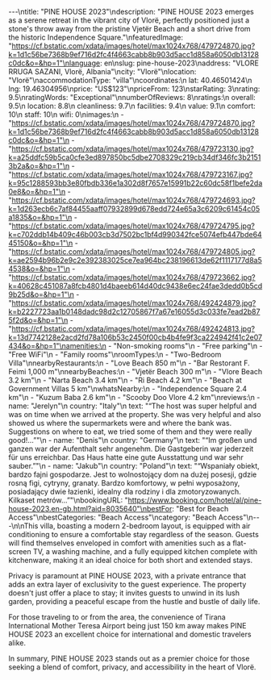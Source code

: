 ---\ntitle: "PINE HOUSE 2023"\ndescription: "PINE HOUSE 2023 emerges as a serene retreat in the vibrant city of Vlorë, perfectly positioned just a stone's throw away from the pristine Vjetër Beach and a short drive from the historic Independence Square."\nfeaturedImage: "https://cf.bstatic.com/xdata/images/hotel/max1024x768/479724870.jpg?k=1d1c56be7368b9ef716d2fc4f4663cabb8b903d5acc1d858a6050db13128c0dc&o=&hp=1"\nlanguage: en\nslug: pine-house-2023\naddress: "VLORE RRUGA SAZANI, Vlorë, Albania"\ncity: "Vlorë"\nlocation: "Vlorë"\naccommodationType: "villa"\ncoordinates:\n  lat: 40.46501424\n  lng: 19.46304956\nprice: "US$123"\npriceFrom: 123\nstarRating: 3\nrating: 9.5\nratingWords: "Exceptional"\nnumberOfReviews: 8\nratings:\n  overall: 9.5\n  location: 8.8\n  cleanliness: 9.7\n  facilities: 9.4\n  value: 9.1\n  comfort: 10\n  staff: 10\n  wifi: 0\nimages:\n  - "https://cf.bstatic.com/xdata/images/hotel/max1024x768/479724870.jpg?k=1d1c56be7368b9ef716d2fc4f4663cabb8b903d5acc1d858a6050db13128c0dc&o=&hp=1"\n  - "https://cf.bstatic.com/xdata/images/hotel/max1024x768/479723130.jpg?k=a25ddfc59b5ca0cfe3ed897850bc5dbe2708329c219cb34df346fc3b21513b2a&o=&hp=1"\n  - "https://cf.bstatic.com/xdata/images/hotel/max1024x768/479723167.jpg?k=95c1288593bb3e80fbdb336e1a302d8f7657e15991b22c60dc58f1befe2da0e8&o=&hp=1"\n  - "https://cf.bstatic.com/xdata/images/hotel/max1024x768/479724693.jpg?k=1d263ecb6c7af84455aaff07932899d678edd724e65a3c6209c61454c05a1835&o=&hp=1"\n  - "https://cf.bstatic.com/xdata/images/hotel/max1024x768/479724795.jpg?k=c702ddb14b409c46b003cb3d7502bc1bf4d990342fce5074efb447bde6445150&o=&hp=1"\n  - "https://cf.bstatic.com/xdata/images/hotel/max1024x768/479724805.jpg?k=ae2594b96b2e9c2e392383025ce7ea964bc238196613de62f1117177d8a54538&o=&hp=1"\n  - "https://cf.bstatic.com/xdata/images/hotel/max1024x768/479723662.jpg?k=40628c451087a8fcb4801d4baeeb614d40dc9438e6ec24fae3dedd0b5cd9b25d&o=&hp=1"\n  - "https://cf.bstatic.com/xdata/images/hotel/max1024x768/492424879.jpg?k=b2227723aa1b0148dadc98d2c12705867f7a67e16055d3c033fe7ead2b875f2d&o=&hp=1"\n  - "https://cf.bstatic.com/xdata/images/hotel/max1024x768/492424813.jpg?k=13d7742128e2acd2fd78a106b53c2450f00cb4b4fe9f3ca224942f41c2e07434&o=&hp=1"\namenities:\n  - "Non-smoking rooms"\n  - "Free parking"\n  - "Free WiFi"\n  - "Family rooms"\nroomTypes:\n  - "Two-Bedroom Villa"\nnearbyRestaurants:\n  - "Love Beach 850 m"\n  - "Bar Restorant F. Feimi 1,000 m"\nnearbyBeaches:\n  - "Vjetër Beach 300 m"\n  - "Vlore Beach 3.2 km"\n  - "Narta Beach 3.4 km"\n  - "Ri Beach 4.2 km"\n  - "Beach at Government Villas 5 km"\nwhatsNearby:\n  - "Independence Square 2.4 km"\n  - "Kuzum Baba 2.6 km"\n  - "Scooby Doo Vlore 4.2 km"\nreviews:\n  - name: "Jerelyn"\n    country: "Italy"\n    text: "“The host was super helpful and was on time when we arrived at the property. She was very helpful and also showed us where the supermarkets were and where the bank was. Suggestions on where to eat, we tried some of them and they were really good!...”"\n  - name: "Denis"\n    country: "Germany"\n    text: "“Im großen und ganzen war der Aufenthalt sehr angenehm. Die Gastgeberin war jederzeit für uns erreichbar. Das Haus hatte eine gute Ausstattung und war sehr sauber.”"\n  - name: "Jakub"\n    country: "Poland"\n    text: "“Wspaniały obiekt, bardzo fajni gospodarze. Jest to wolnostojący dom na dużej posesji, gdzie rosną figi, cytryny, granaty. Bardzo komfortowy, w pełni wyposażony, posiadający dwie łazienki, idealny dla rodziny i dla zmotoryzowanych. Kilkaset metrów...”"\nbookingURL: "https://www.booking.com/hotel/al/pine-house-2023.en-gb.html?aid=8035640"\nbestFor: "Best for Beach Access"\nbestCategories: "Beach Access"\ncategory: "Beach Access"\n---\n\nThis villa, boasting a modern 2-bedroom layout, is equipped with air conditioning to ensure a comfortable stay regardless of the season. Guests will find themselves enveloped in comfort with amenities such as a flat-screen TV, a washing machine, and a fully equipped kitchen complete with kitchenware, making it an ideal choice for both short and extended stays.

Privacy is paramount at PINE HOUSE 2023, with a private entrance that adds an extra layer of exclusivity to the guest experience. The property doesn't just offer a place to stay; it invites guests to unwind in its lush garden, providing a peaceful escape from the hustle and bustle of daily life.

For those traveling to or from the area, the convenience of Tirana International Mother Teresa Airport being just 150 km away makes PINE HOUSE 2023 an excellent choice for international and domestic travelers alike.

In summary, PINE HOUSE 2023 stands out as a premier choice for those seeking a blend of comfort, privacy, and accessibility in the heart of Vlorë.